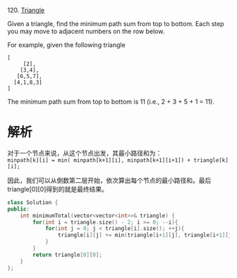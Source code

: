 120\. [Triangle](https://leetcode.com/problems/triangle/)

Given a triangle, find the minimum path sum from top to bottom. Each step you may move to adjacent numbers on the row below.

For example, given the following triangle  
```
[
     [2],
    [3,4],
   [6,5,7],
  [4,1,8,3]
]
```
The minimum path sum from top to bottom is 11 (i.e., 2 + 3 + 5 + 1 = 11).

# 解析

对于一个节点来说，从这个节点出发，其最小路径和为：  
`minpath[k][i] = min( minpath[k+1][i], minpath[k+1][i+1]) + triangle[k][i];`

因此，我们可以从倒数第二层开始，依次算出每个节点的最小路径和。最后triangle[0][0]得到的就是最终结果。

```cpp
class Solution {
public:
    int minimumTotal(vector<vector<int>>& triangle) {
        for(int i = triangle.size() - 2; i >= 0; --i){
            for(int j = 0; j < triangle[i].size(); ++j){
                triangle[i][j] += min(triangle[i+1][j], triangle[i+1][j+1]);
            }
        }
        return triangle[0][0];
    }
};
```
